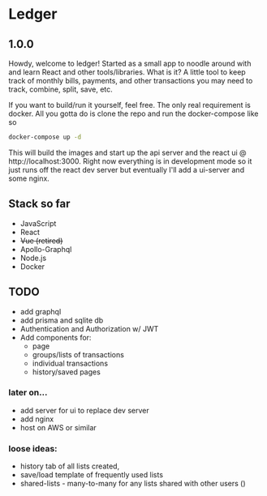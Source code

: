 # Ledger

## 1.0.0
Howdy, welcome to ledger! Started as a small app to noodle around with and learn React and other tools/libraries. What is it? A little tool to keep track of monthly bills, payments, and other transactions you may need to track, combine, split, save, etc.

If you want to build/run it yourself, feel free. The only real requirement is docker. All you gotta do is clone the repo and run the docker-compose like so
```bash
docker-compose up -d
```
This will build the images and start up the api server and the react ui @ http://localhost:3000. Right now everything is in development mode so it just runs off the react dev server but eventually I'll add a ui-server and some nginx.

## Stack so far
- JavaScript
- React
- <s>Vue (retired)</s>
- Apollo-Graphql
- Node.js
- Docker

## TODO
- add graphql
- add prisma and sqlite db
- Authentication and Authorization w/ JWT
- Add components for:
  + page
  + groups/lists of transactions
  + individual transactions
  + history/saved pages

### later on...
- add server for ui to replace dev server
- add nginx
- host on AWS or similar

### loose ideas: 
- history tab of all lists created, 
- save/load template of frequently used lists
- shared-lists - many-to-many for any lists shared with other users ()
